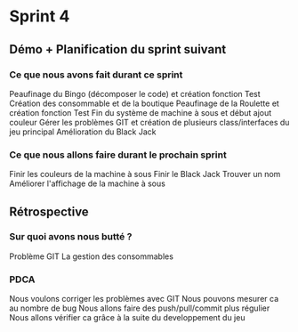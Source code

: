 # Sprint 4

## Démo + Planification du sprint suivant

### Ce que nous avons fait durant ce sprint
Peaufinage du Bingo (décomposer le code) et création fonction Test
Création des consommable et de la boutique
Peaufinage de la Roulette et création fonction Test
Fin du système de machine à sous et début ajout couleur 
Gérer les problèmes GIT et création de plusieurs class/interfaces du jeu principal
Amélioration du Black Jack 

### Ce que nous allons faire durant le prochain sprint
Finir les couleurs de la machine à sous 
Finir le Black Jack
Trouver un nom 
Améliorer l'affichage de la machine à sous

## Rétrospective

### Sur quoi avons nous butté ?
Problème GIT
La gestion des consommables


### PDCA
Nous voulons corriger les problèmes avec GIT 
Nous pouvons mesurer ca au nombre de bug 
Nous allons faire des push/pull/commit plus régulier 
Nous allons vérifier ca grâce à la suite du developpement du jeu 
